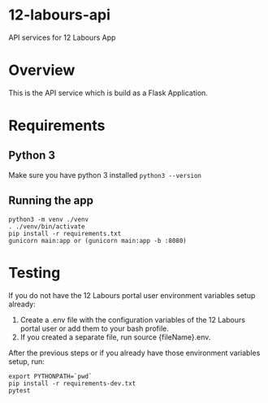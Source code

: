 # 12-labours-api
API services for 12 Labours App

# Overview
This is the API service which is build as a Flask Application.
# Requirements

## Python 3
Make sure you have python 3 installed `python3 --version`

## Running the app
```
python3 -m venv ./venv
. ./venv/bin/activate
pip install -r requirements.txt
gunicorn main:app or (gunicorn main:app -b :8080)
```

# Testing

If you do not have the 12 Labours portal user environment variables setup already:

1. Create a .env file with the configuration variables of the 12 Labours portal user or add them to your bash profile.
2. If you created a separate file, run source {fileName}.env.

After the previous steps or if you already have those environment variables setup, run:

```
export PYTHONPATH=`pwd`
pip install -r requirements-dev.txt
pytest
```
